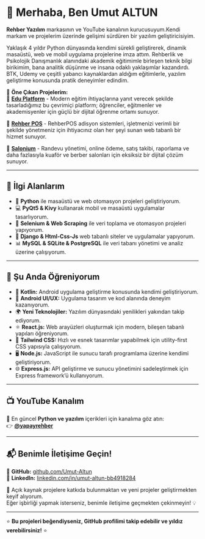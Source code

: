 # 👋 Merhaba, Ben Umut ALTUN

**Rehber Yazılım** markasının ve YouTube kanalının kurucusuyum.Kendi markam ve projelerim üzerinde gelişimi sürdüren bir yazılım geliştiricisiyim. 

Yaklaşık 4 yıldır Python dünyasında kendimi sürekli geliştirerek, dinamik masaüstü, web ve mobil uygulama projelerine imza attım. Rehberlik ve Psikolojik Danışmanlık alanındaki akademik eğitimimle birleşen teknik bilgi birikimim, bana analitik düşünme ve insana odaklı yaklaşımlar kazandırdı. BTK, Udemy ve çeşitli yabancı kaynaklardan aldığım eğitimlerle, yazılım geliştirme konusunda pratik deneyimler edindim. 

📌 **Öne Çıkan Projelerim:**  
🔹 **[Edu Platform](https://github.com/Umut-Altun/EduPlatform.git)** - Modern eğitim ihtiyaçlarına yanıt verecek şekilde tasarladığımız bu çevrimiçi platform; öğrenciler, eğitmenler ve akademisyenler için güçlü bir dijital öğrenme ortamı sunuyor. 

🔹 **[Rehber POS](https://github.com/Umut-Altun/rehberadisyon.git)** - RehberPOS adisyon sistemleri, işletmenizi verimli bir şekilde yönetmeniz için ihtiyacınız olan her şeyi sunan web tabanlı bir hizmet sunuyor.

🔹 **[Salonium](https://github.com/Umut-Altun/berberbook.git)** - Randevu yönetimi, online ödeme, satış takibi, raporlama ve daha fazlasıyla kuaför ve berber salonları için eksiksiz bir dijital çözüm sunuyor.  

---

## 🚀 İlgi Alanlarım  

- 🐍 **Python** ile masaüstü ve web otomasyon projeleri geliştiriyorum.  
- 💻 **PyQt5 & Kivy** kullanarak mobil ve masaüstü uygulamalar tasarlıyorum.  
- 🤖 **Selenium & Web Scraping** ile veri toplama ve otomasyon projeleri yapıyorum.  
- 🤖 **Django & Html-Css-Js** web tabanlı siteler ve uygulamalar yapıyorum.  
- 📊 **MySQL & SQLite & PostgreSQL** ile veri tabanı yönetimi ve analiz üzerine çalışıyorum.  

---

## 🌱 Şu Anda Öğreniyorum  

- 📱 **Kotlin:** Android uygulama geliştirme konusunda kendimi geliştiriyorum.  
- 🎨 **Android UI/UX:** Uygulama tasarım ve kod alanında deneyim kazanıyorum.  
- 🌍 **Yeni Teknolojiler:** Yazılım dünyasındaki yenilikleri yakından takip ediyorum.  
- ⚛️ **React.js:** Web arayüzleri oluşturmak için modern, bileşen tabanlı yapıları öğreniyorum.
- 💨 **Tailwind CSS:** Hızlı ve esnek tasarımlar yapabilmek için utility-first CSS yapısıyla çalışıyorum.
- 🖥️ **Node.js:** JavaScript ile sunucu tarafı programlama üzerine kendimi geliştiriyorum.
- 🌐 **Express.js:** API geliştirme ve sunucu yönetimini sadeleştirmek için Express framework’ü kullanıyorum. 

---

## 📺 YouTube Kanalım  

📢 En güncel **Python ve yazılım** içerikleri için kanalıma göz atın:  
👉 **[@yapayrehber](https://www.youtube.com/@yapayrehber)**  

---

## 📬 Benimle İletişime Geçin!  

🔗 **GitHub:** [github.com/Umut-Altun](https://github.com/Umut-Altun)  
💼 **LinkedIn:** [linkedin.com/in/umut-altun-bb4918284](https://www.linkedin.com/in/umut-altun-bb4918284)

🚀 Açık kaynak projelere katkıda bulunmaktan ve yeni projeler geliştirmekten keyif alıyorum.  
Eğer işbirliği yapmak isterseniz, benimle iletişime geçmekten çekinmeyin! 💡  

---

⭐ **Bu projeleri beğendiyseniz, GitHub profilimi takip edebilir ve yıldız verebilirsiniz!** ⭐  
